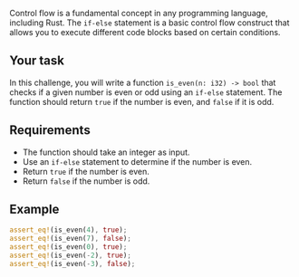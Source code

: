 Control flow is a fundamental concept in any programming language, including Rust. The `if-else` statement is a basic control flow construct that allows you to execute different code blocks based on certain conditions.

## Your task

In this challenge, you will write a function `is_even(n: i32) -> bool` that checks if a given number is even or odd using an `if-else` statement. The function should return `true` if the number is even, and `false` if it is odd.

## Requirements

- The function should take an integer as input.
- Use an `if-else` statement to determine if the number is even.
- Return `true` if the number is even.
- Return `false` if the number is odd.

## Example

```rust
assert_eq!(is_even(4), true);
assert_eq!(is_even(7), false);
assert_eq!(is_even(0), true);
assert_eq!(is_even(-2), true);
assert_eq!(is_even(-3), false);
```
